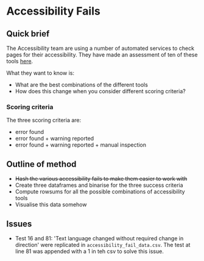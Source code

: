 # Accessibility Fails

## Quick brief

The Accessibility team are using a number of automated services to check pages for their accessibility.
They have made an assessment of ten of these tools [here](https://cfq.github.io/accessibility-fails/).

What they want to know is:
* What are the best combinations of the different tools
* How does this change when you consider different scoring criteria?

### Scoring criteria

The three scoring criteria are:
* error found
* error found + warning reported
* error found + warning reported + manual inspection

## Outline of method

* ~~Hash the various accessibility fails to make them easier to work with~~
* Create three dataframes and binarise for the three success criteria
* Compute rowsums for all the possible combinations of accessibility tools
* Visualise this data somehow

## Issues

* Test 16 and 81: 'Text language changed without required change in direction' were replicated in `accessibility_fail_data.csv`.
The test at line 81 was appended with a 1 in teh csv to solve this issue.
